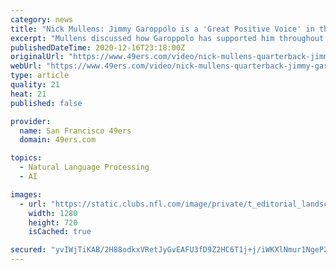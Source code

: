 ```yaml
---
category: news
title: "Nick Mullens: Jimmy Garoppolo is a 'Great Positive Voice' in the Locker Room"
excerpt: "Mullens discussed how Garoppolo has supported him throughout the season and spoke about the offense's emphasis on ball control heading into Week 15."
publishedDateTime: 2020-12-16T23:18:00Z
originalUrl: "https://www.49ers.com/video/nick-mullens-quarterback-jimmy-garoppolo-week-15-dallas-cowboys"
webUrl: "https://www.49ers.com/video/nick-mullens-quarterback-jimmy-garoppolo-week-15-dallas-cowboys"
type: article
quality: 21
heat: 21
published: false

provider:
  name: San Francisco 49ers
  domain: 49ers.com

topics:
  - Natural Language Processing
  - AI

images:
  - url: "https://static.clubs.nfl.com/image/private/t_editorial_landscape_12_desktop/49ers/g0gl8ngtrdnw0cx16imz"
    width: 1280
    height: 720
    isCached: true

secured: "yvIWjTiKAB/2H88odkxVRetJyGvEAFU3fD9Z2HC6T1j+j/iWKXlNmur1NgeP2epsHwMUr9Aj7w3ci90YmzhPbVh8oW5/fAG909SVMK2PhxFwfNogaMVxAQzFpcHYxqjTNH6LW3KTNCGv1syDTPts+/w4W3X7Dacu4lyFei66Msx48NxnLvD7yNm5Kq2CWILVZwPcKj31yNXM6XIDB89xOmKJ9LtlfzumPIVXg9Eonm2H2puSeAJX5xidmohSKDHD2wvdTaBrApbDJIuzW+vvQRr4407O6rjWA4fD20/yRMVF6MBx/oQZGPBuHKP1sKU9p1CHcQeAZ6ULGcdEUHj4Dz9skt42R9wB+LJGW9MxGSc=;xvmwXSUbxEsLeLVVyZuRcg=="
---
```


